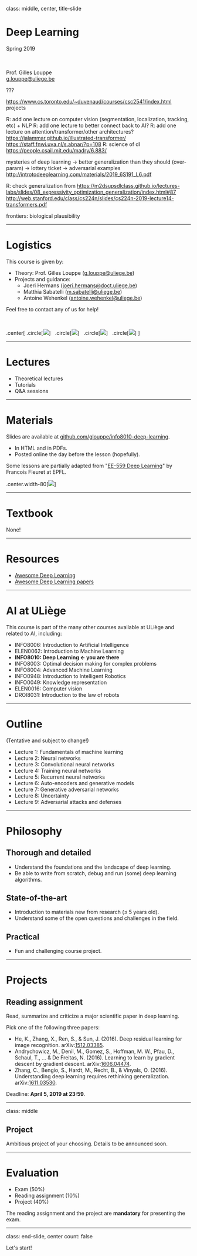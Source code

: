 class: middle, center, title-slide

# Deep Learning

Spring 2019

<br><br>
Prof. Gilles Louppe<br>
[g.louppe@uliege.be](g.louppe@uliege.be)

???

https://www.cs.toronto.edu/~duvenaud/courses/csc2541/index.html projects

R: add one lecture on computer vision (segmentation, localization, tracking, etc) + NLP
R: add one lecture to better connect back to AI?
R: add one lecture on attention/transformer/other architectures?
https://jalammar.github.io/illustrated-transformer/
https://staff.fnwi.uva.nl/s.abnar/?p=108
R: science of dl https://people.csail.mit.edu/madry/6.883/


mysteries of deep learning
-> better generalization than they should (over-param)
-> lottery ticket
-> adversarial examples
http://introtodeeplearning.com/materials/2019_6S191_L6.pdf

R: check generalization from https://m2dsupsdlclass.github.io/lectures-labs/slides/08_expressivity_optimization_generalization/index.html#87
http://web.stanford.edu/class/cs224n/slides/cs224n-2019-lecture14-transformers.pdf

frontiers: biological plausibility

---

# Logistics

This course is given by:
- Theory: Prof. Gilles Louppe ([g.louppe@uliege.be](mailto:g.louppe@uliege.be))
- Projects and guidance:
    - Joeri Hermans ([joeri.hermans@doct.uliege.be](mailto:joeri.hermans@doct.uliege.be))
    - Matthia Sabatelli ([m.sabatelli@uliege.be](mailto:m.sabatelli@uliege.be))
    - Antoine Wehenkel ([antoine.wehenkel@uliege.be](antoine.wehenkel@uliege.be))

Feel free to contact any of us for help!

<br>

.center[
.circle[![](figures/outline/gilles.jpg)] &nbsp;
.circle[![](figures/outline/joeri.jpg)] &nbsp;
.circle[![](figures/outline/matthia.jpg)] &nbsp;
.circle[![](figures/outline/antoine.jpg)]
]

---

# Lectures

- Theoretical lectures
- Tutorials
- Q&A sessions

---

# Materials

Slides are available at [github.com/glouppe/info8010-deep-learning](https://github.com/glouppe/info8010-deep-learning).
- In HTML and in PDFs.
- Posted online the day before the lesson (hopefully).

Some lessons are partially adapted from "[EE-559 Deep Learning](https://fleuret.org/ee559)" by Francois Fleuret at EPFL.

.center.width-80[![](figures/outline/github.png)]


---

# Textbook

None!

---

# Resources

- [Awesome Deep Learning](https://github.com/ChristosChristofidis/awesome-deep-learning)
- [Awesome Deep Learning papers](https://github.com/terryum/awesome-deep-learning-papers)

---

# AI at ULiège

This course is part of the many other courses available at ULiège and related to AI, including:

- INFO8006: Introduction to Artificial Intelligence
- ELEN0062: Introduction to Machine Learning
- **INFO8010: Deep Learning $\leftarrow$ you are there**
- INFO8003: Optimal decision making for complex problems
- INFO8004: Advanced Machine Learning
- INFO0948: Introduction to Intelligent Robotics
- INFO0049: Knowledge representation
- ELEN0016: Computer vision
- DROI8031: Introduction to the law of robots

---

# Outline

(Tentative and subject to change!)

- Lecture 1: Fundamentals of machine learning
- Lecture 2: Neural networks
- Lecture 3: Convolutional neural networks
- Lecture 4: Training neural networks
- Lecture 5: Recurrent neural networks
- Lecture 6: Auto-encoders and generative models
- Lecture 7: Generative adversarial networks
- Lecture 8: Uncertainty
- Lecture 9: Adversarial attacks and defenses

---

# Philosophy

## Thorough and detailed
- Understand the foundations and the landscape of deep learning.
- Be able to write from scratch, debug and run (some) deep learning algorithms.

## State-of-the-art
- Introduction to materials new from research ($\leq$ 5 years old).
- Understand some of the open questions and challenges in the field.

## Practical
- Fun and challenging course project.

---

# Projects

## Reading assignment

Read, summarize and criticize a major scientific paper in deep learning.

Pick one of the following three papers:

- He, K., Zhang, X., Ren, S., & Sun, J. (2016). Deep residual learning for image recognition. arXiv:[1512.03385](https://arxiv.org/abs/1512.03385).
- Andrychowicz, M., Denil, M., Gomez, S., Hoffman, M. W., Pfau, D., Schaul, T., ... & De Freitas, N. (2016). Learning to learn by gradient descent by gradient descent. arXiv:[1606.04474](https://arxiv.org/abs/1606.04474).
- Zhang, C., Bengio, S., Hardt, M., Recht, B., & Vinyals, O. (2016). Understanding deep learning requires rethinking generalization. arXiv:[1611.03530](https://arxiv.org/abs/1611.03530).

Deadline: **April 5, 2019 at 23:59**.

---

class: middle

## Project

Ambitious project of your choosing. Details to be announced soon.

---

# Evaluation

- Exam (50%)
- Reading assignment (10%)
- Project (40%)

The reading assignment and the project are **mandatory** for presenting the exam.

---

class: end-slide, center
count: false

Let's start!
